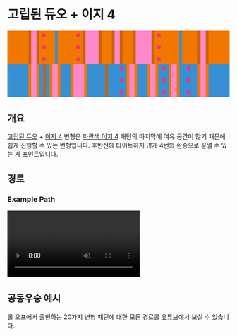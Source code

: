 # 고립된 듀오 + 이지 4

![Isolated Duo + Easy 4](../images/variations/isolated-duo-easy-4.jpg)

## 개요

[고립된 듀오](../rolls/isolated-duo.md#주황색-롤) + [이지 4](../rolls/easy-4.md#파란색-롤) 변형은 [파란색 이지 4](../rolls/easy-4.md#파란색-롤) 패턴의 마지막에 여유 공간이 많기 때문에 쉽게 진행할 수 있는 변형입니다. 후반전에 타이트하지 않게 4번의 환승으로 끝낼 수 있는 게 포인트입니다.

## 경로

### Example Path

<video controls>
  <source src="../../images/variations/isolated-duo-easy-4-standard-path.mp4" type="video/mp4">
</video>

## 공동우승 예시

롤 오프에서 출현하는 20가지 변형 패턴에 대한 모든 경로를 [유튜브](https://www.youtube.com/playlist?list=PLG_QNSp9ZgJLWYSNl4vY26VJCZeOQHO1F)에서 보실 수 있습니다.

